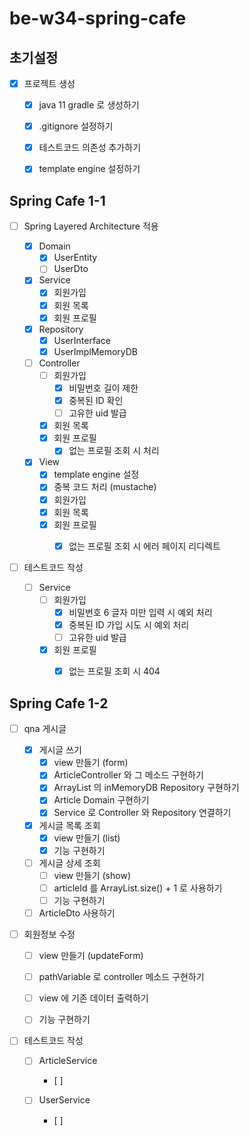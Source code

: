 # be-w34-spring-cafe


## 초기설정

- [x] 프로젝트 생성
    - [x] java 11 gradle 로 생성하기
    - [x] .gitignore 설정하기
    - [x] 테스트코드 의존성 추가하기
    - [x] template engine 설정하기


## Spring Cafe 1-1

- [ ] Spring Layered Architecture 적용
  
  - [x] Domain
    - [x] UserEntity
    - [ ] UserDto
  
  - [x] Service
    - [x] 회원가입
    - [x] 회원 목록
    - [x] 회원 프로필
  
  - [x] Repository
    - [x] UserInterface
    - [x] UserImplMemoryDB
  
  - [ ] Controller
    - [ ] 회원가입
      - [x] 비밀번호 길이 제한
      - [x] 중복된 ID 확인
      - [ ] 고유한 uid 발급
    - [x] 회원 목록
    - [x] 회원 프로필
      - [x] 없는 프로필 조회 시 처리
  
  - [x] View
    - [x] template engine 설정
    - [x] 중복 코드 처리 (mustache)
    - [x] 회원가입
    - [x] 회원 목록
    - [x] 회원 프로필
      - [x] 없는 프로필 조회 시 에러 페이지 리디렉트


- [ ] 테스트코드 작성

  - [ ] Service
    - [ ] 회원가입
      - [x] 비밀번호 6 글자 미만 입력 시 예외 처리
      - [x] 중복된 ID 가입 시도 시 예외 처리
      - [ ] 고유한 uid 발급
    - [x] 회원 프로필
      - [x] 없는 프로필 조회 시 404


## Spring Cafe 1-2

- [ ] qna 게시글

  - [x] 게시글 쓰기
    - [x] view 만들기 (form)
    - [x] ArticleController 와 그 메소드 구현하기
    - [x] ArrayList 의 inMemoryDB Repository 구현하기
    - [x] Article Domain 구현하기
    - [x] Service 로 Controller 와 Repository 연결하기

  - [x] 게시글 목록 조회
    - [x] view 만들기 (list)
    - [x] 기능 구현하기

  - [ ] 게시글 상세 조회
    - [ ] view 만들기 (show)
    - [ ] articleId 를 ArrayList.size() + 1 로 사용하기
    - [ ] 기능 구현하기

  - [ ] ArticleDto 사용하기

- [ ] 회원정보 수정
  - [ ] view 만들기 (updateForm)
  - [ ] pathVariable 로 controller 메소드 구현하기
  - [ ] view 에 기존 데이터 출력하기
  - [ ] 기능 구현하기


- [ ] 테스트코드 작성

  - [ ] ArticleService
    - [ ] 

  - [ ] UserService
    - [ ] 
